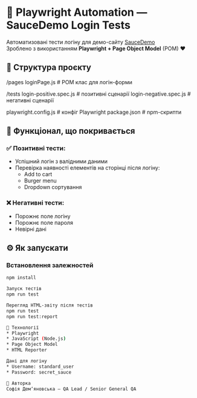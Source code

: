 # 🧪 Playwright Automation — SauceDemo Login Tests

Автоматизовані тести логіну для демо-сайту [SauceDemo](https://www.saucedemo.com)  
Зроблено з використанням **Playwright + Page Object Model** (POM) ❤️

## 📁 Структура проєкту

/pages
loginPage.js # POM клас для логін-форми

/tests
login-positive.spec.js # позитивні сценарії
login-negative.spec.js # негативні сценарії

playwright.config.js # конфіг Playwright
package.json # npm-скрипти

## 🚀 Функціонал, що покривається

### ✅ Позитивні тести:
- Успішний логін з валідними даними
- Перевірка наявності елементів на сторінці після логіну:
  - Add to cart
  - Burger menu
  - Dropdown сортування

### ❌ Негативні тести:
- Порожнє поле логіну
- Порожнє поле пароля
- Невірні дані

## ⚙️ Як запускати

### Встановлення залежностей

```bash
npm install

Запуск тестів
npm run test

Перегляд HTML-звіту після тестів
npm run test
npm run test:report

🧠 Технології
* Playwright
* JavaScript (Node.js)
* Page Object Model
* HTML Reporter

Дані для логіну
* Username: standard_user 
* Password: secret_sauce

📌 Авторка
Софія Демʼяновська — QA Lead / Senior General QA

